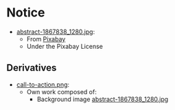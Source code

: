 # Notice

- [abstract-1867838_1280.jpg](abstract-1867838_1280.jpg):
  - From [Pixabay](https://pixabay.com/photos/abstract-art-lines-wall-art-1867838)
  - Under the Pixabay License

## Derivatives

- [call-to-action.png](call-to-action.png):
  - Own work composed of:
    - Background image [abstract-1867838_1280.jpg](abstract-1867838_1280.jpg)
